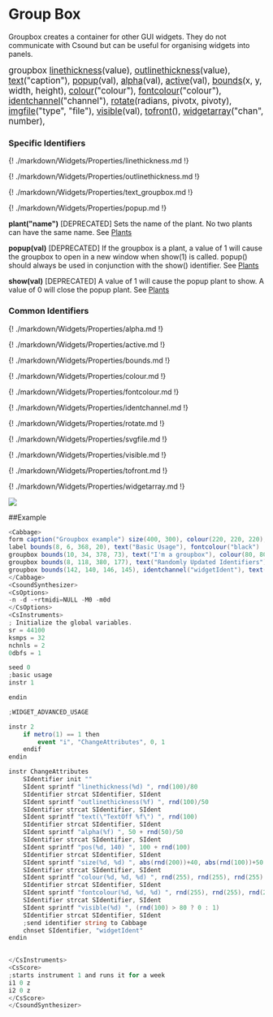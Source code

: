 # Group Box

Groupbox creates a container for other GUI widgets. They do not communicate with Csound but can be useful for organising widgets into panels.

<big></pre>
groupbox [linethickness](#linethickness)(value), 
[outlinethickness](#outlinethickness)(value), 
[text](#text_groupbox)("caption"), 
[popup](#popup)(val), 
[alpha](#alpha)(val), 
[active](#active)(val), 
[bounds](#bounds)(x, y, width, height), 
[colour](#colour)("colour"), 
[fontcolour](#fontcolour)("colour"), 
[identchannel](#identchannel)("channel"), 
[rotate](#rotate)(radians, pivotx, pivoty), 
[imgfile](#svgfile)("type", "file"), 
[visible](#visible)(val), 
[tofront](#tofront)(), 
[widgetarray](#widgetarray)("chan", number), 

</pre></big>

### Specific Identifiers

{! ./markdown/Widgets/Properties/linethickness.md !}

{! ./markdown/Widgets/Properties/outlinethickness.md !}  

{! ./markdown/Widgets/Properties/text_groupbox.md !}

{! ./markdown/Widgets/Properties/popup.md !} 

**plant("name")** [DEPRECATED] Sets the name of the plant. No two plants can have the same name. See [Plants](./plants.md)

**popup(val)** [DEPRECATED] If the groupbox is a plant, a value of 1 will cause the groupbox to open in a new window when show(1) is called. popup() should always be used in conjunction with the show() identifier. See [Plants](./plants.md)

**show(val)** [DEPRECATED] A value of 1 will cause the popup plant to show. A value of 0 will close the popup plant. See [Plants](./plants.md)

### Common Identifiers

{! ./markdown/Widgets/Properties/alpha.md !}  

{! ./markdown/Widgets/Properties/active.md !}  

{! ./markdown/Widgets/Properties/bounds.md !}  

{! ./markdown/Widgets/Properties/colour.md !}  

{! ./markdown/Widgets/Properties/fontcolour.md !}   

{! ./markdown/Widgets/Properties/identchannel.md !}  

{! ./markdown/Widgets/Properties/rotate.md !}  

{! ./markdown/Widgets/Properties/svgfile.md !}  

{! ./markdown/Widgets/Properties/visible.md !}  

{! ./markdown/Widgets/Properties/tofront.md !} 

{! ./markdown/Widgets/Properties/widgetarray.md !}  

<!--(End of identifiers)/-->
![](../images/groupbox.gif)

##Example
<!--(Widget Example)/-->
```csharp
<Cabbage>
form caption("Groupbox example") size(400, 300), colour(220, 220, 220), pluginID("def1")
label bounds(8, 6, 368, 20), text("Basic Usage"), fontcolour("black")
groupbox bounds(10, 34, 378, 73), text("I'm a groupbox"), colour(80, 80, 80)
groupbox bounds(8, 118, 380, 177), text("Randomly Updated Identifiers")
groupbox bounds(142, 140, 146, 145), identchannel("widgetIdent"), text("Groupbox")
</Cabbage>
<CsoundSynthesizer>
<CsOptions>
-n -d -+rtmidi=NULL -M0 -m0d 
</CsOptions>
<CsInstruments>
; Initialize the global variables. 
sr = 44100
ksmps = 32
nchnls = 2
0dbfs = 1

seed 0 
;basic usage
instr 1

endin

;WIDGET_ADVANCED_USAGE

instr 2
    if metro(1) == 1 then
        event "i", "ChangeAttributes", 0, 1
    endif
endin

instr ChangeAttributes
    SIdentifier init ""
	SIdent sprintf "linethickness(%d) ", rnd(100)/80
	SIdentifier strcat SIdentifier, SIdent
	SIdent sprintf "outlinethickness(%f) ", rnd(100)/50
	SIdentifier strcat SIdentifier, SIdent
	SIdent sprintf "text(\"TextOff %f\") ", rnd(100)
	SIdentifier strcat SIdentifier, SIdent
	SIdent sprintf "alpha(%f) ", 50 + rnd(50)/50
	SIdentifier strcat SIdentifier, SIdent
	SIdent sprintf "pos(%d, 140) ", 100 + rnd(100)
	SIdentifier strcat SIdentifier, SIdent
	SIdent sprintf "size(%d, %d) ", abs(rnd(200))+40, abs(rnd(100))+50
	SIdentifier strcat SIdentifier, SIdent
	SIdent sprintf "colour(%d, %d, %d) ", rnd(255), rnd(255), rnd(255)
	SIdentifier strcat SIdentifier, SIdent  
	SIdent sprintf "fontcolour(%d, %d, %d) ", rnd(255), rnd(255), rnd(255)
	SIdentifier strcat SIdentifier, SIdent  
	SIdent sprintf "visible(%d) ", (rnd(100) > 80 ? 0 : 1)
	SIdentifier strcat SIdentifier, SIdent
    ;send identifier string to Cabbage
    chnset SIdentifier, "widgetIdent"           
endin
                

</CsInstruments>
<CsScore>
;starts instrument 1 and runs it for a week
i1 0 z
i2 0 z
</CsScore>
</CsoundSynthesizer>
```
<!--(End Widget Example)/-->


